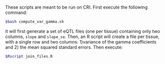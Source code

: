 These scripts are meant to be run on CRI.
First execute the following command:

```bash
$bash compute_var_gamma.sh
```

It will first generate a set of eQTL files (one per tissue) containing only two columns, `slope` and `slope_se`.
Then, an R script will create a file per tissue, with a single row and two columns: 1)variance of the gamma coefficients and 2) the mean squared standard errors.
Then execute:

```bash
$Rscript join_files.R
```
